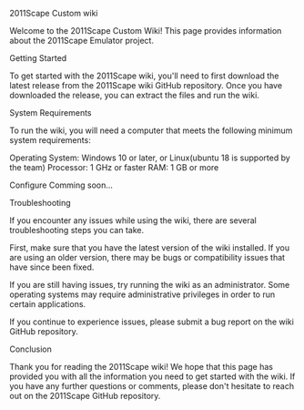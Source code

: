 2011Scape Custom wiki

Welcome to the 2011Scape Custom Wiki! This page provides information about the 2011Scape Emulator project.

Getting Started

To get started with the 2011Scape wiki, you'll need to first download the latest release from the 2011Scape wiki GitHub repository. Once you have downloaded the release, you can extract the files and run the wiki.

System Requirements

To run the wiki, you will need a computer that meets the following minimum system requirements:

Operating System: Windows 10 or later, or Linux(ubuntu 18 is supported by the team)
Processor: 1 GHz or faster
RAM: 1 GB or more

Configure
Comming soon...

Troubleshooting

If you encounter any issues while using the wiki, there are several troubleshooting steps you can take.

First, make sure that you have the latest version of the wiki installed. If you are using an older version, there may be bugs or compatibility issues that have since been fixed.

If you are still having issues, try running the wiki as an administrator. Some operating systems may require administrative privileges in order to run certain applications.

If you continue to experience issues, please submit a bug report on the wiki GitHub repository.

Conclusion

Thank you for reading the 2011Scape wiki! We hope that this page has provided you with all the information you need to get started with the wiki. If you have any further questions or comments, please don't hesitate to reach out on the 2011Scape GitHub repository.
